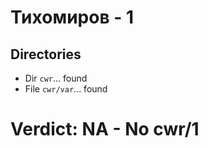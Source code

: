 # Тихомиров - 1
## Directories
- Dir `cwr`... found
- File `cwr/var`... found
# Verdict: **NA** - No cwr/1
